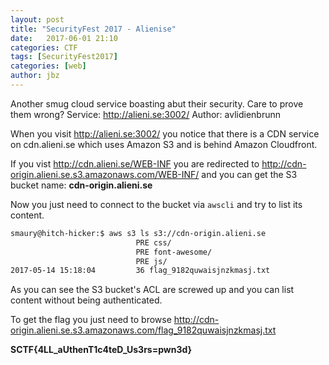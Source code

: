 ```yaml
---
layout: post
title: "SecurityFest 2017 - Alienise"
date:   2017-06-01 21:10
categories: CTF
tags: [SecurityFest2017]
categories: [web]
author: jbz
---
```


Another smug cloud service boasting abut their security. Care to prove them wrong?
Service: http://alieni.se:3002/
Author: avlidienbrunn

When you visit http://alieni.se:3002/ you notice that there is a CDN service on cdn.alieni.se which uses Amazon S3 and is behind Amazon Cloudfront.

If you vist http://cdn.alieni.se/WEB-INF you are redirected to http://cdn-origin.alieni.se.s3.amazonaws.com/WEB-INF/ and you can get the S3 bucket name: **cdn-origin.alieni.se**

Now you just need to connect to the bucket via `awscli` and try to list its content.

```bash
smaury@hitch-hicker:$ aws s3 ls s3://cdn-origin.alieni.se
                            PRE css/
                            PRE font-awesome/
                            PRE js/
2017-05-14 15:18:04         36 flag_9182quwaisjnzkmasj.txt
```

As you can see the S3 bucket's ACL are screwed up and you can list content without being authenticated.

To get the flag you just need to browse http://cdn-origin.alieni.se.s3.amazonaws.com/flag_9182quwaisjnzkmasj.txt

**SCTF{4LL_aUthenT1c4teD_Us3rs=pwn3d}**
